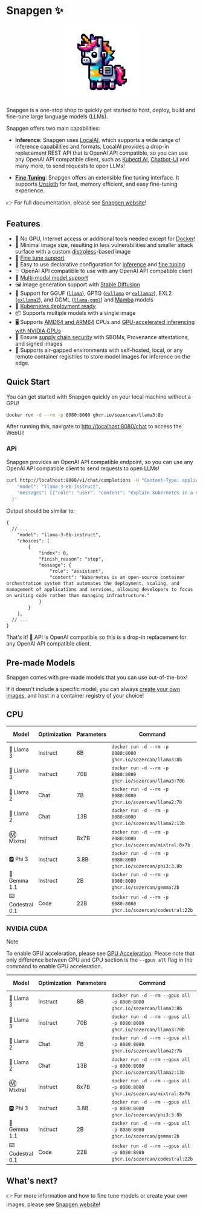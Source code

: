 # Snapgen ✨

<p align="center">
<img src="./website/static/img/logo.png" width="200"><br>
</p>

Snapgen is a one-stop shop to quickly get started to host, deploy, build and fine-tune large language models (LLMs).

Snapgen offers two main capabilities:

- **Inference**: Snapgen uses [LocalAI](https://localai.io/), which supports a wide range of inference capabilities and formats. LocalAI provides a drop-in replacement REST API that is OpenAI API compatible, so you can use any OpenAI API compatible client, such as [Kubectl AI](https://github.com/sozercan/kubectl-ai), [Chatbot-UI](https://github.com/sozercan/chatbot-ui) and many more, to send requests to open LLMs!

- **[Fine Tuning](https://sozercan.github.io/snapgen/docs/fine-tune)**: Snapgen offers an extensible fine tuning interface. It supports [Unsloth](https://github.com/unslothai/unsloth) for fast, memory efficient, and easy fine-tuning experience.

👉 For full documentation, please see [Snapgen website](https://sozercan.github.io/snapgen/)!

## Features

- 🐳 No GPU, Internet access or additional tools needed except for [Docker](https://docs.docker.com/desktop/install/linux-install/)!
- 🤏 Minimal image size, resulting in less vulnerabilities and smaller attack surface with a custom [distroless](https://github.com/GoogleContainerTools/distroless)-based image
- 🎵 [Fine tune support](https://sozercan.github.io/snapgen/docs/fine-tune)
- 🚀 Easy to use declarative configuration for [inference](https://sozercan.github.io/snapgen/docs/specs-inference) and [fine tuning](https://sozercan.github.io/snapgen/docs/specs-finetune)
- ✨ OpenAI API compatible to use with any OpenAI API compatible client
- 📸 [Multi-modal model support](https://sozercan.github.io/snapgen/docs/vision)
- 🖼️ Image generation support with [Stable Diffusion](https://sozercan.github.io/snapgen/docs/stablediffusion)
- 🦙 Support for GGUF ([`llama`](https://github.com/ggerganov/llama.cpp)), GPTQ ([`exllama`](https://github.com/turboderp/exllama) or [`exllama2`](https://github.com/turboderp/exllamav2)), EXL2 ([`exllama2`](https://github.com/turboderp/exllamav2)), and GGML ([`llama-ggml`](https://github.com/ggerganov/llama.cpp)) and [Mamba](https://github.com/state-spaces/mamba) models
- 🚢 [Kubernetes deployment ready](#kubernetes-deployment)
- 📦 Supports multiple models with a single image
- 🖥️ Supports [AMD64 and ARM64](https://sozercan.github.io/snapgen/docs/create-images#multi-platform-support) CPUs and [GPU-accelerated inferencing with NVIDIA GPUs](https://sozercan.github.io/snapgen/docs/gpu)
- 🔐 Ensure [supply chain security](https://sozercan.github.io/snapgen/docs/security) with SBOMs, Provenance attestations, and signed images
- 🌈 Supports air-gapped environments with self-hosted, local, or any remote container registries to store model images for inference on the edge.

## Quick Start

You can get started with Snapgen quickly on your local machine without a GPU!

```bash
docker run -d --rm -p 8080:8080 ghcr.io/sozercan/llama3:8b
```

After running this, navigate to [http://localhost:8080/chat](http://localhost:8080/chat) to access the WebUI!

### API

Snapgen provides an OpenAI API compatible endpoint, so you can use any OpenAI API compatible client to send requests to open LLMs!

```bash
curl http://localhost:8080/v1/chat/completions -H "Content-Type: application/json" -d '{
    "model": "llama-3-8b-instruct",
    "messages": [{"role": "user", "content": "explain kubernetes in a sentence"}]
  }'
```

Output should be similar to:

```jsonc
{
  // ...
    "model": "llama-3-8b-instruct",
    "choices": [
        {
            "index": 0,
            "finish_reason": "stop",
            "message": {
                "role": "assistant",
                "content": "Kubernetes is an open-source container orchestration system that automates the deployment, scaling, and management of applications and services, allowing developers to focus on writing code rather than managing infrastructure."
            }
        }
    ],
  // ...
}
```

That's it! 🎉 API is OpenAI compatible so this is a drop-in replacement for any OpenAI API compatible client.

## Pre-made Models

Snapgen comes with pre-made models that you can use out-of-the-box!

If it doesn't include a specific model, you can always [create your own images](https://sozercan.github.io/snapgen/docs/create-images), and host in a container registry of your choice!

## CPU

| Model           | Optimization | Parameters | Command                                                             | Model Name              | License                                                                             |
| --------------- | ------------ | ---------- | ------------------------------------------------------------------- | ----------------------- | ----------------------------------------------------------------------------------- |
| 🦙 Llama 3       | Instruct     | 8B         | `docker run -d --rm -p 8080:8080 ghcr.io/sozercan/llama3:8b`        | `llama-3-8b-instruct`   | [Llama](https://ai.meta.com/llama/license/)                                         |
| 🦙 Llama 3       | Instruct     | 70B        | `docker run -d --rm -p 8080:8080 ghcr.io/sozercan/llama3:70b`       | `llama-3-70b-instruct`  | [Llama](https://ai.meta.com/llama/license/)                                         |
| 🦙 Llama 2       | Chat         | 7B         | `docker run -d --rm -p 8080:8080 ghcr.io/sozercan/llama2:7b`        | `llama-2-7b-chat`       | [Llama](https://ai.meta.com/llama/license/)                                         |
| 🦙 Llama 2       | Chat         | 13B        | `docker run -d --rm -p 8080:8080 ghcr.io/sozercan/llama2:13b`       | `llama-2-13b-chat`      | [Llama](https://ai.meta.com/llama/license/)                                         |
| Ⓜ️ Mixtral       | Instruct     | 8x7B       | `docker run -d --rm -p 8080:8080 ghcr.io/sozercan/mixtral:8x7b`     | `mixtral-8x7b-instruct` | [Apache](https://choosealicense.com/licenses/apache-2.0/)                           |
| 🅿️ Phi 3         | Instruct     | 3.8B       | `docker run -d --rm -p 8080:8080 ghcr.io/sozercan/phi3:3.8b`        | `phi-3-3.8b`            | [MIT](https://huggingface.co/microsoft/Phi-3-mini-4k-instruct/resolve/main/LICENSE) |
| 🔡 Gemma 1.1     | Instruct     | 2B         | `docker run -d --rm -p 8080:8080 ghcr.io/sozercan/gemma:2b`      | `gemma-2b-instruct` | [Gemma](https://ai.google.dev/gemma/terms)                                          |
| ⌨️ Codestral 0.1 | Code         | 22B        | `docker run -d --rm -p 8080:8080 ghcr.io/sozercan/codestral:22b` | `codestral-22b`     | [MNLP](https://mistral.ai/licenses/MNPL-0.1.md)                                     |

### NVIDIA CUDA

> [!NOTE]
> To enable GPU acceleration, please see [GPU Acceleration](https://sozercan.github.io/snapgen/docs/gpu).
> Please note that only difference between CPU and GPU section is the `--gpus all` flag in the command to enable GPU acceleration.

| Model           | Optimization | Parameters | Command                                                                        | Model Name              | License                                                                             |
| --------------- | ------------ | ---------- | ------------------------------------------------------------------------------ | ----------------------- | ----------------------------------------------------------------------------------- |
| 🦙 Llama 3       | Instruct     | 8B         | `docker run -d --rm --gpus all -p 8080:8080 ghcr.io/sozercan/llama3:8b`        | `llama-3-8b-instruct`   | [Llama](https://ai.meta.com/llama/license/)                                         |
| 🦙 Llama 3       | Instruct     | 70B        | `docker run -d --rm --gpus all -p 8080:8080 ghcr.io/sozercan/llama3:70b`       | `llama-3-70b-instruct`  | [Llama](https://ai.meta.com/llama/license/)                                         |
| 🦙 Llama 2       | Chat         | 7B         | `docker run -d --rm --gpus all -p 8080:8080 ghcr.io/sozercan/llama2:7b`        | `llama-2-7b-chat`       | [Llama](https://ai.meta.com/llama/license/)                                         |
| 🦙 Llama 2       | Chat         | 13B        | `docker run -d --rm --gpus all -p 8080:8080 ghcr.io/sozercan/llama2:13b`       | `llama-2-13b-chat`      | [Llama](https://ai.meta.com/llama/license/)                                         |
| Ⓜ️ Mixtral       | Instruct     | 8x7B       | `docker run -d --rm --gpus all -p 8080:8080 ghcr.io/sozercan/mixtral:8x7b`     | `mixtral-8x7b-instruct` | [Apache](https://choosealicense.com/licenses/apache-2.0/)                           |
| 🅿️ Phi 3         | Instruct     | 3.8B       | `docker run -d --rm --gpus all -p 8080:8080 ghcr.io/sozercan/phi3:3.8b`        | `phi-3-3.8b`            | [MIT](https://huggingface.co/microsoft/Phi-3-mini-4k-instruct/resolve/main/LICENSE) |
| 🔡 Gemma 1.1     | Instruct     | 2B         | `docker run -d --rm --gpus all -p 8080:8080 ghcr.io/sozercan/gemma:2b`      | `gemma-2b-instruct` | [Gemma](https://ai.google.dev/gemma/terms)                                          |
| ⌨️ Codestral 0.1 | Code         | 22B        | `docker run -d --rm --gpus all -p 8080:8080 ghcr.io/sozercan/codestral:22b` | `codestral-22b`     | [MNLP](https://mistral.ai/licenses/MNPL-0.1.md)                                     |

## What's next?

👉 For more information and how to fine tune models or create your own images, please see [Snapgen website](https://sozercan.github.io/snapgen/)!
